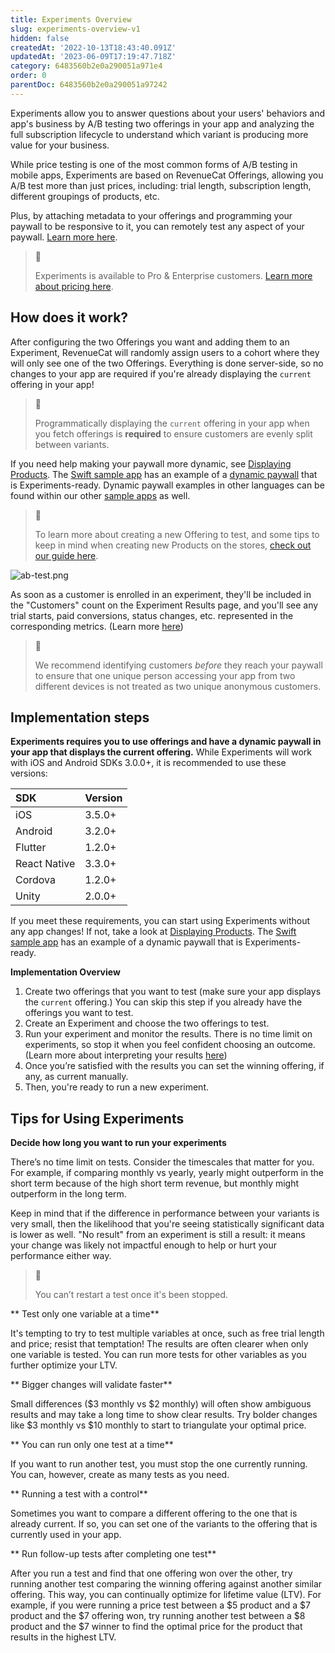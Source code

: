 ```yaml
---
title: Experiments Overview
slug: experiments-overview-v1
hidden: false
createdAt: '2022-10-13T18:43:40.091Z'
updatedAt: '2023-06-09T17:19:47.718Z'
category: 6483560b2e0a290051a971e4
order: 0
parentDoc: 6483560b2e0a290051a97242
---
```

Experiments allow you to answer questions about your users' behaviors and app's business by A/B testing two offerings in your app and analyzing the full subscription lifecycle to understand which variant is producing more value for your business.

While price testing is one of the most common forms of A/B testing in mobile apps, Experiments are based on RevenueCat Offerings, allowing you A/B test more than just prices, including: trial length, subscription length, different groupings of products, etc.

Plus, by attaching metadata to your offerings and programming your paywall to be responsive to it, you can remotely test any aspect of your paywall. [Learn more here](https://www.revenuecat.com/docs/offering-metadata).

> 📘 
> 
> Experiments is available to Pro & Enterprise customers. [Learn more about pricing here](https://www.revenuecat.com/pricing/).

## How does it work?

After configuring the two Offerings you want and adding them to an Experiment, RevenueCat will randomly assign users to a cohort where they will only see one of the two Offerings. Everything is done server-side, so no changes to your app are required if you're already displaying the `current` offering in your app! 

> 🚧 
> 
> Programmatically displaying the `current` offering in your app when you fetch offerings is **required** to ensure customers are evenly split between variants.

If you need help making your paywall more dynamic, see [Displaying Products](doc:displaying-products). The [Swift sample app](https://github.com/RevenueCat/purchases-ios/tree/main/Examples) has an example of a [dynamic paywall](https://github.com/RevenueCat/purchases-ios/blob/main/Examples/MagicWeather/MagicWeather/Sources/Controllers/PaywallViewController.swift) that is Experiments-ready. Dynamic paywall examples in other languages can be found within our other [sample apps](https://www.revenuecat.com/docs/sample-apps) as well.

> 📘 
> 
> To learn more about creating a new Offering to test, and some tips to keep in mind when creating new Products on the stores, [check out our guide here](doc:creating-offerings-to-test).

![](https://files.readme.io/34bba5f-ab-test.png "ab-test.png")

As soon as a customer is enrolled in an experiment, they'll be included in the "Customers" count on the Experiment Results page, and you'll see any trial starts, paid conversions, status changes, etc. represented in the corresponding metrics. (Learn more [here](doc:experiments-results-v1))

> 📘 
> 
> We recommend identifying customers _before_ they reach your paywall to ensure that one unique person accessing your app from two different devices is not treated as two unique anonymous customers.

## Implementation steps

**Experiments requires you to use offerings and have a dynamic paywall in your app that displays the current offering.** While Experiments will work with iOS and Android SDKs 3.0.0+, it is recommended to use these versions:

| SDK          | Version |
| :----------- | :------ |
| iOS          | 3.5.0+  |
| Android      | 3.2.0+  |
| Flutter      | 1.2.0+  |
| React Native | 3.3.0+  |
| Cordova      | 1.2.0+  |
| Unity        | 2.0.0+  |

If you meet these requirements, you can start using Experiments without any app changes! If not, take a look at [Displaying Products](doc:displaying-products). The [Swift sample app](https://github.com/RevenueCat/purchases-ios/tree/master/Examples/SwiftExample) has an example of a dynamic paywall that is Experiments-ready.

**Implementation Overview**

1. Create two offerings that you want to test (make sure your app displays the `current` offering.) You can skip this step if you already have the offerings you want to test.
2. Create an Experiment and choose the two offerings to test.
3. Run your experiment and monitor the results. There is no time limit on experiments, so stop it when you feel confident choosing an outcome. (Learn more about interpreting your results [here](doc:experiments-results-v1))
4. Once you’re satisfied with the results you can set the winning offering, if any, as current manually.
5. Then, you're ready to run a new experiment.

## Tips for Using Experiments

**Decide how long you want to run your experiments**

There’s no time limit on tests. Consider the timescales that matter for you. For example, if comparing monthly vs yearly, yearly might outperform in the short term because of the high short term revenue, but monthly might outperform in the long term.

Keep in mind that if the difference in performance between your variants is very small, then the likelihood that you're seeing statistically significant data is lower as well. "No result" from an experiment is still a result: it means your change was likely not impactful enough to help or hurt your performance either way.

> 📘 
> 
> You can’t restart a test once it's been stopped.

** Test only one variable at a time**

It's tempting to try to test multiple variables at once, such as free trial length and price; resist that temptation! The results are often clearer when only one variable is tested. You can run more tests for other variables as you further optimize your LTV.

** Bigger changes will validate faster**

Small differences ($3 monthly vs $2 monthly) will often show ambiguous results and may take a long time to show clear results. Try bolder changes like $3 monthly vs $10 monthly to start to triangulate your optimal price.

** You can run only one test at a time**

If you want to run another test, you must stop the one currently running. You can, however, create as many tests as you need.

** Running a test with a control**

Sometimes you want to compare a different offering to the one that is already current. If so, you can set one of the variants to the offering that is currently used in your app.

** Run follow-up tests after completing one test**

After you run a test and find that one offering won over the other, try running another test comparing the winning offering against another similar offering. This way, you can continually optimize for lifetime value (LTV). For example, if you were running a price test between a $5 product and a $7 product and the $7 offering won, try running another test between a $8 product and the $7 winner to find the optimal price for the product that results in the highest LTV.